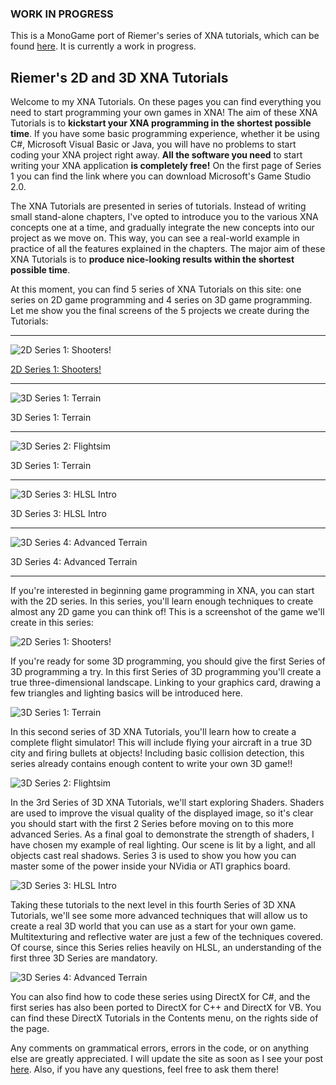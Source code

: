 ### WORK IN PROGRESS
This is a MonoGame port of Riemer's series of XNA tutorials, which can be found [here](http://riemers.net/). It is currently a work in progress.

## Riemer's 2D and 3D XNA Tutorials
Welcome to my XNA Tutorials. On these pages you can find everything you need to start programming your own games in XNA! The aim of these XNA Tutorials is to __kickstart your XNA programming in the shortest possible time__. If you have some basic programming experience, whether it be using C#, Microsoft Visual Basic or Java, you will have no problems to start coding your XNA project right away. __All the software you need__ to start writing your XNA application __is completely free!__ On the first page of Series 1 you can find the link where you can download Microsoft's Game Studio 2.0.

The XNA Tutorials are presented in series of tutorials. Instead of writing small stand-alone chapters, I've opted to introduce you to the various XNA concepts one at a time, and gradually integrate the new concepts into our project as we move on. This way, you can see a real-world example in practice of all the features explained in the chapters. The major aim of these XNA Tutorials is to __produce nice-looking results within the shortest possible time__.

At this moment, you can find 5 series of XNA Tutorials on this site: one series on 2D game programming and 4 series on 3D game programming. Let me show you the final screens of the 5 projects we create during the Tutorials:

-----

![2D Series 1: Shooters!](images/Riemer/riemers_intro_2D_series_1.jpg "2D Series 1: Shooters!")

[2D Series 1: Shooters!](riemer_2D_intro.md)

-----

![3D Series 1: Terrain](images/Riemer/riemers_intro_3D_series_1.jpg "3D Series 1: Terrain")

3D Series 1: Terrain

-----

![3D Series 2: Flightsim](images/Riemer/riemers_intro_3D_series_2.jpg "3D Series 2: Flightsim")

3D Series 1: Terrain

-----

![3D Series 3: HLSL Intro](images/Riemer/riemers_intro_3D_series_3.jpg "3D Series 3: HLSL Intro")

3D Series 3: HLSL Intro

-----

![3D Series 4: Advanced Terrain](images/Riemer/riemers_intro_3D_series_4.jpg "3D Series 4: Advanced Terrain")

3D Series 4: Advanced Terrain

-----

If you're interested in beginning game programming in XNA, you can start with the 2D series. In this series, you'll learn enough techniques to create almost any 2D game you can think of! This is a screenshot of the game we'll create in this series:

![2D Series 1: Shooters!](images/Riemer/riemers_intro_2D_series_1_large.jpg "2D Series 1: Shooters!")

If you're ready for some 3D programming, you should give the first Series of 3D programming a try. In this first Series of 3D programming you'll create a true three-dimensional landscape. Linking to your graphics card, drawing a few triangles and lighting basics will be introduced here.

![3D Series 1: Terrain](images/Riemer/riemers_intro_3D_series_1_large.jpg "3D Series 1: Terrain")

In this second series of 3D XNA Tutorials, you'll learn how to create a complete flight simulator! This will include flying your aircraft in a true 3D city and firing bullets at objects! Including basic collision detection, this series already contains enough content to write your own 3D game!!

![3D Series 2: Flightsim](images/Riemer/riemers_intro_3D_series_2_large.jpg "3D Series 2: Flightsim")

In the 3rd Series of 3D XNA Tutorials, we'll start exploring Shaders. Shaders are used to improve the visual quality of the displayed image, so it's clear you should start with the first 2 Series before moving on to this more advanced Series. As a final goal to demonstrate the strength of shaders, I have chosen my example of real lighting. Our scene is lit by a light, and all objects cast real shadows. Series 3 is used to show you how you can master some of the power inside your NVidia or ATI graphics board.

![3D Series 3: HLSL Intro](images/Riemer/riemers_intro_3D_series_3_large.jpg "3D Series 3: HLSL Intro")

Taking these tutorials to the next level in this fourth Series of 3D XNA Tutorials, we'll see some more advanced techniques that will allow us to create a real 3D world that you can use as a start for your own game. Multitexturing and reflective water are just a few of the techniques covered. Of course, since this Series relies heavily on HLSL, an understanding of the first three 3D Series are mandatory.

![3D Series 4: Advanced Terrain](images/Riemer/riemers_intro_3D_series_4_large.jpg "3D Series 4: Advanced Terrain")

You can also find how to code these series using DirectX for C#, and the first series has also been ported to DirectX for C++ and DirectX for VB. You can find these DirectX Tutorials in the Contents menu, on the rights side of the page.

Any comments on grammatical errors, errors in the code, or on anything else are greatly appreciated. I will update the site as soon as I see your post [here](http://www.riemers.net/Forum). Also, if you have any questions, feel free to ask them there!